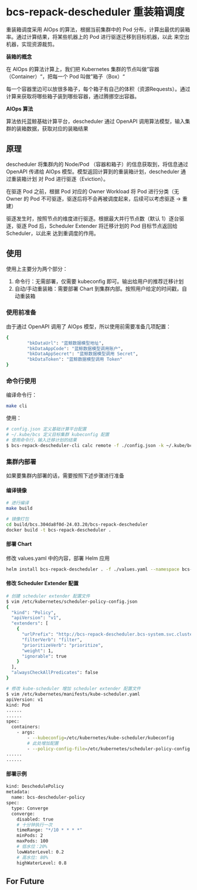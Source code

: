 # bcs-repack-descheduler 重装箱调度

重装箱调度采用 AIOps 的算法，根据当前集群中的 Pod 分布，计算出最优的装箱率。通过计算结果，将某些机器上的 Pod 进行驱逐迁移到目标机器，以此
来空出机器，实现资源裁剪。

**装箱的概念**

在 AIOps 的算法计算上，我们把 Kubernetes 集群的节点叫做”容器（Container）“，把每一个 Pod 叫做”箱子（Box）“

每一个容器里边可以放很多箱子，每个箱子有自己的体积（资源Requests）。通过计算来获取将哪些箱子装到哪些容器，通过腾挪空出容器。

**AIOps 算法**

算法依托蓝鲸基础计算平台，descheduler 通过 OpenAPI 调用算法模型，输入集群的装箱数据，获取对应的装箱结果

## 原理

descheduler 将集群内的 Node/Pod （容器和箱子）的信息获取到，将信息通过 OpenAPI 传递给 AIOps 模型。模型返回计算到的重装箱计划，descheduler 通过重装箱计划
对 Pod 进行驱逐（Eviction）。

在驱逐 Pod 之前，根据 Pod 对应的 Owner Workload 将 Pod 进行分类（无 Owner 的 Pod 不可驱逐，驱逐后将不会再被调度起来，后续可以考虑驱逐 -> 重建）

驱逐发生时，按照节点的维度进行驱逐。根据最大并行节点数（默认 1）逐台驱逐，驱逐 Pod 后，Scheduler Extender 将迁移计划的 Pod 目标节点返回给 Scheduler，以此来
达到重调度的作用。


## 使用

使用上主要分为两个部分：
1. 命令行：无需部署，仅需要 kubeconfig 即可。输出给用户的推荐迁移计划
2. 自动/手动重装箱：需要部署 Chart 到集群内部。按照用户给定的时间戳，自动重装箱

### 使用前准备

由于通过 OpenAPI 调用了 AIOps 模型，所以使用前需要准备几项配置：
```bash
{
        "bkDataUrl": "蓝鲸数据模型地址",
        "bkDataAppCode": "蓝鲸数据模型调用账户",
        "bkDataAppSecret": "蓝鲸数据模型调用 Secret",
        "bkDataToken": "蓝鲸数据模型调用 Token"
}
```

### 命令行使用

编译命令行：
```bash 
make cli
```

使用：
```bash 
# config.json 定义基础计算平台配置
# ~/.kube/bcs 定义目标集群 kubeconfig 配置
# 使用命令行，输入迁移计划的结果
$ bcs-repack-descheduler-cli calc remote -f ./config.json -k ~/.kube/bcs 
```

### 集群内部署

如果要集群内部署的话，需要按照下述步骤进行准备

#### 编译镜像

```bash 
# 进行编译
make build

# 镜像打包
cd build/bcs.304da8f0d-24.03.20/bcs-repack-descheduler
docker build -t bcs-repack-descheduler .
```

#### 部署 Chart

修改 values.yaml 中的内容，部署 Helm 应用
```bash
helm install bcs-repack-descheduler . -f ./values.yaml --namespace bcs-system 
```

#### 修改 Scheduler Extender 配置

```bash
# 创建 scheduler extender 配置文件
$ vim /etc/kubernetes/scheduler-policy-config.json
{
  "kind": "Policy",
  "apiVersion": "v1",
  "extenders": [
    {
      "urlPrefix": "http://bcs-repack-descheduler.bcs-system.svc.cluster.local:8088",
      "filterVerb": "filter",
      "prioritizeVerb": "prioritize",
      "weight": 1,
      "ignorable": true
    }
  ],
  "alwaysCheckAllPredicates": false
}

# 修改 kube-scheduler 增加 scheduler extender 配置文件
$ vim /etc/kubernetes/manifests/kube-scheduler.yaml
apiVersion: v1
kind: Pod
......
......
spec:
  containers:
    - args:
        - --kubeconfig=/etc/kubernetes/kube-scheduler/kubeconfig
        # 此处增加配置
        - --policy-config-file=/etc/kubernetes/scheduler-policy-config.json
......
......
```

#### 部署示例

```bash 
kind: DeschedulePolicy
metadata:
  name: bcs-descheduler-policy
spec:
  type: Converge
  converge:
    disabled: true
    # 十分钟执行一次
    timeRange: "*/10 * * * *"
    minPods: 2
    maxPods: 100
    # 低水位：20%
    lowWaterLevel: 0.2
    # 高水位: 80%
    highWaterLevel: 0.8
```

## For Future
